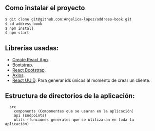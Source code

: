 ## Como instalar el proyecto
```bash
$ git clone git@github.com:Angelica-lopez/address-book.git
$ cd address-book
$ npm install
$ npm start
```


## Librerías usadas:
- [Create React App](https://github.com/facebook/create-react-app).
- [Bootstrap](https://getbootstrap.com/).
- [React Bootstrap](https://react-bootstrap.github.io/).
- [Axios](https://github.com/axios/axios).
- [React UUID](https://github.com/RickBr0wn/react-uuid). Para generar ids únicos al momento de crear un cliente.

## Estructura de directorios de la aplicación:
```
  src
    components (Componentes que se usaran en la aplicación)
    api (Endpoints)
    utils (funciones generales que se utilizaran en toda la aplicación)
```